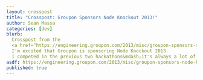 ```yaml
---
layout: crosspost
title: "Crosspost: Groupon Sponsors Node Knockout 2013!"
author: Sean Massa
categories: [dev]
blurb:
  Crosspost from the
  <a href="https://engineering.groupon.com/2013/misc/groupon-sponsors-node-knockout-2013/">Groupon Engineering blog</a>!
  I'm excited that Groupon is sponsoring Node Knockout 2013.
  I competed in the previous two hackathons&mdash;it's always a lot of fun.
asdf: https://engineering.groupon.com/2013/misc/groupon-sponsors-node-knockout-2013
published: true
---
```



